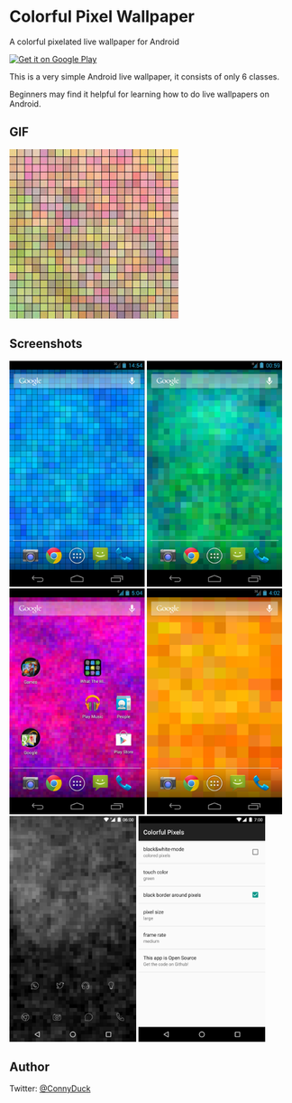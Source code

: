 # Colorful Pixel Wallpaper

A colorful pixelated live wallpaper for Android

<a href='https://play.google.com/store/apps/details?id=at.connyduck.pixelwallpaper'>
<img alt='Get it on Google Play'
src='https://play.google.com/intl/en_us/badges/images/generic/en_badge_web_generic.png'
height='90'/>
</a>

This is a very simple Android live wallpaper, it consists of only 6 classes.

Beginners may find it helpful for learning how to do live wallpapers on Android. 

## GIF
<img src='/screenshots/wallpaper.gif' height='300'/>

## Screenshots
<img src='/screenshots/screenshot_blue.png' height='400'/> <img src='/screenshots/screenshot_green.png' height='400'/> <img src='/screenshots/screenshot_magenta.png' height='400'/> <img src='/screenshots/screenshot_orange.png' height='400'/> <img src='/screenshots/screenshot_black.png' height='400'/> <img src='/screenshots/screenshot_settings.png' height='400'/>


## Author
Twitter: [@ConnyDuck](https://twitter.com/ConnyDuck)
